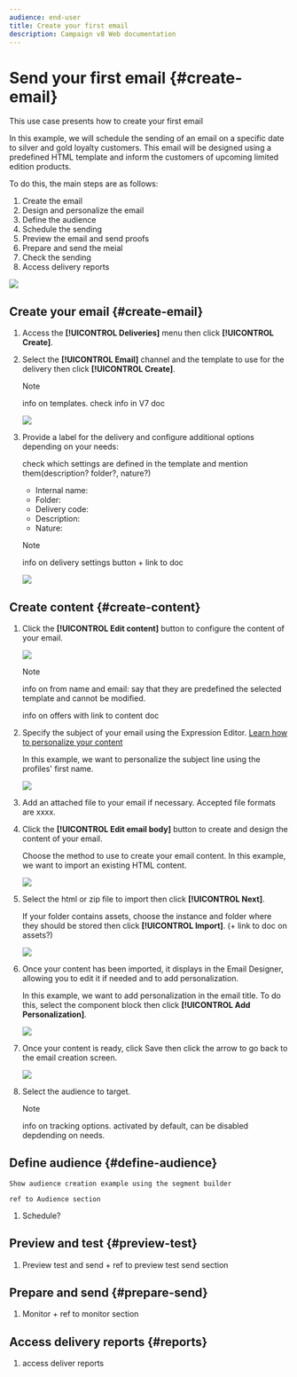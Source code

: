 ```yaml
---
audience: end-user
title: Create your first email
description: Campaign v8 Web documentation
---
```

# Send your first email {#create-email}


This use case presents how to create your first email 

In this example, we will schedule the sending of an email on a specific date to silver and gold loyalty customers. This email will be designed using a predefined HTML template and inform the customers of upcoming limited edition products.

To do this, the main steps are as follows:

1. Create the email 
1. Design and personalize the email 
1. Define the audience
1. Schedule the sending
1. Preview the email and send proofs
1. Prepare and send the meial
1. Check the sending
1. Access delivery reports

![](assets/delivery-list.png)

## Create your email {#create-email}

1. Access the **[!UICONTROL Deliveries]** menu then click **[!UICONTROL Create]**.
1. Select the **[!UICONTROL Email]** channel and the template to use for the delivery then click **[!UICONTROL Create]**.

    >[!NOTE]
    >
    >info on templates. check info in V7 doc

    ![](assets/channel-template.png)

1. Provide a label for the delivery and configure additional options depending on your needs:

    check which settings are defined in the template and mention them(description? folder?, nature?)

    * Internal name: 
    * Folder: 
    * Delivery code: 
    * Description: 
    * Nature: 
    
    >[!NOTE]
    >
    >info on delivery settings button + link to doc

    ![](assets/email-properties.png)

## Create content {#create-content}

1. Click the **[!UICONTROL Edit content]** button to configure the content of your email. 

    ![](assets/edit-content.png)

    >[!NOTE]
    >
    >info on from name and email: say that they are predefined the selected template and cannot be modified.
    >
    >info on offers with link to content doc

1. Specify the subject of your email using the Expression Editor. [Learn how to personalize your content](../personalization/personalize.md)

    In this example, we want to personalize the subject line using the profiles' first name.

    ![](assets/subject-line.png)

1. Add an attached file to your email if necessary. Accepted file formats are xxxx.

1. Click the **[!UICONTROL Edit email body]** button to create and design the content of your email.

    Choose the method to use to create your email content. In this example, we want to import an existing HTML content.

    ![](assets/import-html.png)

1. Select the html or zip file to import then click **[!UICONTROL Next]**.

    If your folder contains assets, choose the instance and folder where they should be stored then click **[!UICONTROL Import]**. (+ link to doc on assets?)

    ![](assets/import-folder.png)

1. Once your content has been imported, it displays in the Email Designer, allowing you to edit it if needed and to add personalization.

    In this example, we want to add personalization in the email title. To do this, select the component block then click **[!UICONTROL Add Personalization]**.

    ![](assets/add-perso.png)

1. Once your content is ready, click Save then click the arrow to go back to the email creation screen.

    ![](assets/save-content.png)

1. Select the audience to target.

    >[!NOTE]
    >
    >info on tracking options. activated by default, can be disabled depdending on needs.

## Define audience {#define-audience}

    Show audience creation example using the segment builder

    ref to Audience section

1. Schedule?

<!--
no Schedule -> send immediately
or schedule, date, hour, confirmation
-->

## Preview and test {#preview-test}

1. Preview test and send + ref to preview test send section

## Prepare and send {#prepare-send}

1. Monitor + ref to monitor section

## Access delivery reports {#reports}

1. access deliver reports
